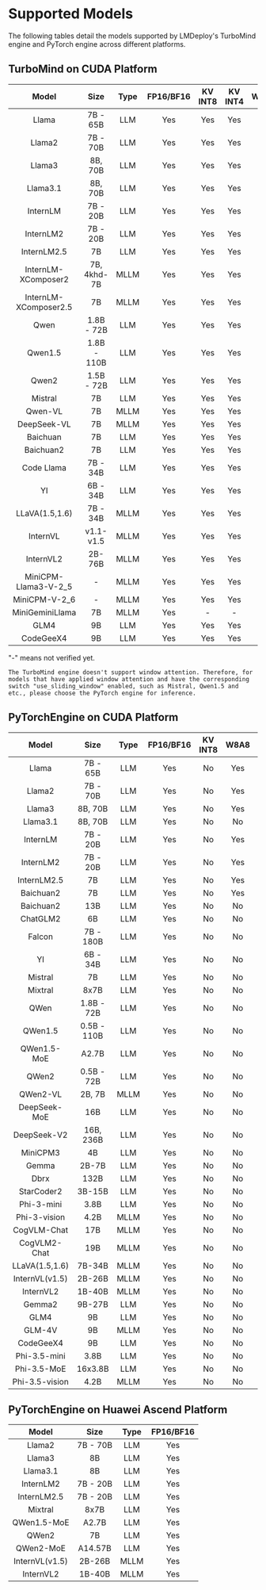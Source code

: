 # Supported Models

The following tables detail the models supported by LMDeploy's TurboMind engine and PyTorch engine across different platforms.

## TurboMind on CUDA Platform

|         Model         |    Size     | Type | FP16/BF16 | KV INT8 | KV INT4 | W4A16 |
| :-------------------: | :---------: | :--: | :-------: | :-----: | :-----: | :---: |
|         Llama         |  7B - 65B   | LLM  |    Yes    |   Yes   |   Yes   |  Yes  |
|        Llama2         |  7B - 70B   | LLM  |    Yes    |   Yes   |   Yes   |  Yes  |
|        Llama3         |   8B, 70B   | LLM  |    Yes    |   Yes   |   Yes   |  Yes  |
|       Llama3.1        |   8B, 70B   | LLM  |    Yes    |   Yes   |   Yes   |  Yes  |
|       InternLM        |  7B - 20B   | LLM  |    Yes    |   Yes   |   Yes   |  Yes  |
|       InternLM2       |  7B - 20B   | LLM  |    Yes    |   Yes   |   Yes   |  Yes  |
|      InternLM2.5      |     7B      | LLM  |    Yes    |   Yes   |   Yes   |  Yes  |
|  InternLM-XComposer2  | 7B, 4khd-7B | MLLM |    Yes    |   Yes   |   Yes   |  Yes  |
| InternLM-XComposer2.5 |     7B      | MLLM |    Yes    |   Yes   |   Yes   |  Yes  |
|         Qwen          | 1.8B - 72B  | LLM  |    Yes    |   Yes   |   Yes   |  Yes  |
|        Qwen1.5        | 1.8B - 110B | LLM  |    Yes    |   Yes   |   Yes   |  Yes  |
|         Qwen2         | 1.5B - 72B  | LLM  |    Yes    |   Yes   |   Yes   |  Yes  |
|        Mistral        |     7B      | LLM  |    Yes    |   Yes   |   Yes   |   -   |
|        Qwen-VL        |     7B      | MLLM |    Yes    |   Yes   |   Yes   |  Yes  |
|      DeepSeek-VL      |     7B      | MLLM |    Yes    |   Yes   |   Yes   |  Yes  |
|       Baichuan        |     7B      | LLM  |    Yes    |   Yes   |   Yes   |  Yes  |
|       Baichuan2       |     7B      | LLM  |    Yes    |   Yes   |   Yes   |  Yes  |
|      Code Llama       |  7B - 34B   | LLM  |    Yes    |   Yes   |   Yes   |  No   |
|          YI           |  6B - 34B   | LLM  |    Yes    |   Yes   |   Yes   |  Yes  |
|    LLaVA(1.5,1.6)     |  7B - 34B   | MLLM |    Yes    |   Yes   |   Yes   |  Yes  |
|       InternVL        | v1.1- v1.5  | MLLM |    Yes    |   Yes   |   Yes   |  Yes  |
|       InternVL2       |   2B-76B    | MLLM |    Yes    |   Yes   |   Yes   |  Yes  |
| MiniCPM-Llama3-V-2_5  |      -      | MLLM |    Yes    |   Yes   |   Yes   |  Yes  |
|     MiniCPM-V-2_6     |      -      | MLLM |    Yes    |   Yes   |   Yes   |  Yes  |
|    MiniGeminiLlama    |     7B      | MLLM |    Yes    |    -    |    -    |  Yes  |
|         GLM4          |     9B      | LLM  |    Yes    |   Yes   |   Yes   |  Yes  |
|       CodeGeeX4       |     9B      | LLM  |    Yes    |   Yes   |   Yes   |   -   |

"-" means not verified yet.

```{note}
The TurboMind engine doesn't support window attention. Therefore, for models that have applied window attention and have the corresponding switch "use_sliding_window" enabled, such as Mistral, Qwen1.5 and etc., please choose the PyTorch engine for inference.
```

## PyTorchEngine on CUDA Platform

|     Model      |    Size     | Type | FP16/BF16 | KV INT8 | W8A8 | W4A16 |
| :------------: | :---------: | :--: | :-------: | :-----: | :--: | :---: |
|     Llama      |  7B - 65B   | LLM  |    Yes    |   No    | Yes  |  Yes  |
|     Llama2     |  7B - 70B   | LLM  |    Yes    |   No    | Yes  |  Yes  |
|     Llama3     |   8B, 70B   | LLM  |    Yes    |   No    | Yes  |  Yes  |
|    Llama3.1    |   8B, 70B   | LLM  |    Yes    |   No    |  No  |   -   |
|    InternLM    |  7B - 20B   | LLM  |    Yes    |   No    | Yes  |   -   |
|   InternLM2    |  7B - 20B   | LLM  |    Yes    |   No    | Yes  |  Yes  |
|  InternLM2.5   |     7B      | LLM  |    Yes    |   No    | Yes  |  Yes  |
|   Baichuan2    |     7B      | LLM  |    Yes    |   No    | Yes  |  No   |
|   Baichuan2    |     13B     | LLM  |    Yes    |   No    |  No  |  No   |
|    ChatGLM2    |     6B      | LLM  |    Yes    |   No    |  No  |  No   |
|     Falcon     |  7B - 180B  | LLM  |    Yes    |   No    |  No  |  No   |
|       YI       |  6B - 34B   | LLM  |    Yes    |   No    |  No  |  Yes  |
|    Mistral     |     7B      | LLM  |    Yes    |   No    |  No  |  No   |
|    Mixtral     |    8x7B     | LLM  |    Yes    |   No    |  No  |  No   |
|      QWen      | 1.8B - 72B  | LLM  |    Yes    |   No    |  No  |  Yes  |
|    QWen1.5     | 0.5B - 110B | LLM  |    Yes    |   No    |  No  |  Yes  |
|  QWen1.5-MoE   |    A2.7B    | LLM  |    Yes    |   No    |  No  |  No   |
|     QWen2      | 0.5B - 72B  | LLM  |    Yes    |   No    |  No  |  Yes  |
|    QWen2-VL    |   2B, 7B    | MLLM |    Yes    |   No    |  No  |  No   |
|  DeepSeek-MoE  |     16B     | LLM  |    Yes    |   No    |  No  |  No   |
|  DeepSeek-V2   |  16B, 236B  | LLM  |    Yes    |   No    |  No  |  No   |
|    MiniCPM3    |     4B      | LLM  |    Yes    |   No    |  No  |  No   |
|     Gemma      |    2B-7B    | LLM  |    Yes    |   No    |  No  |  No   |
|      Dbrx      |    132B     | LLM  |    Yes    |   No    |  No  |  No   |
|   StarCoder2   |   3B-15B    | LLM  |    Yes    |   No    |  No  |  No   |
|   Phi-3-mini   |    3.8B     | LLM  |    Yes    |   No    |  No  |  Yes  |
|  Phi-3-vision  |    4.2B     | MLLM |    Yes    |   No    |  No  |   -   |
|  CogVLM-Chat   |     17B     | MLLM |    Yes    |   No    |  No  |   -   |
|  CogVLM2-Chat  |     19B     | MLLM |    Yes    |   No    |  No  |   -   |
| LLaVA(1.5,1.6) |   7B-34B    | MLLM |    Yes    |   No    |  No  |   -   |
| InternVL(v1.5) |   2B-26B    | MLLM |    Yes    |   No    |  No  |  Yes  |
|   InternVL2    |   1B-40B    | MLLM |    Yes    |   No    |  No  |   -   |
|     Gemma2     |   9B-27B    | LLM  |    Yes    |   No    |  No  |   -   |
|      GLM4      |     9B      | LLM  |    Yes    |   No    |  No  |  No   |
|     GLM-4V     |     9B      | MLLM |    Yes    |   No    |  No  |  No   |
|   CodeGeeX4    |     9B      | LLM  |    Yes    |   No    |  No  |   -   |
|  Phi-3.5-mini  |    3.8B     | LLM  |    Yes    |   No    |  No  |   -   |
|  Phi-3.5-MoE   |   16x3.8B   | LLM  |    Yes    |   No    |  No  |   -   |
| Phi-3.5-vision |    4.2B     | MLLM |    Yes    |   No    |  No  |   -   |

## PyTorchEngine on Huawei Ascend Platform

|     Model      |   Size   | Type | FP16/BF16 |
| :------------: | :------: | :--: | :-------: |
|     Llama2     | 7B - 70B | LLM  |    Yes    |
|     Llama3     |    8B    | LLM  |    Yes    |
|    Llama3.1    |    8B    | LLM  |    Yes    |
|   InternLM2    | 7B - 20B | LLM  |    Yes    |
|  InternLM2.5   | 7B - 20B | LLM  |    Yes    |
|    Mixtral     |   8x7B   | LLM  |    Yes    |
|  QWen1.5-MoE   |  A2.7B   | LLM  |    Yes    |
|     QWen2      |    7B    | LLM  |    Yes    |
|   QWen2-MoE    | A14.57B  | LLM  |    Yes    |
| InternVL(v1.5) |  2B-26B  | MLLM |    Yes    |
|   InternVL2    |  1B-40B  | MLLM |    Yes    |
